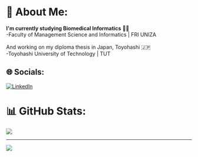 # 💫 About Me:
**I'm currently studying Biomedical Informatics** 👨‍💻 <br>-Faculty of Management Science and Informatics | FRI UNIZA
<br><br> And working on my diploma thesis in Japan, Toyohashi 🇯🇵
<br>-Toyohashi University of Technology | TUT


## 🌐 Socials:
[![LinkedIn](https://img.shields.io/badge/LinkedIn-%230077B5.svg?logo=linkedin&logoColor=white)](https://linkedin.com/in/marosgorny) 

# 📊 GitHub Stats:
![](https://github-readme-streak-stats.herokuapp.com/?user=MarosGorny&theme=react&hide_border=false)<br/>

---
[![](https://visitcount.itsvg.in/api?id=MarosGorny&icon=7&color=1)](https://visitcount.itsvg.in)

<!-- Proudly created with GPRM ( https://gprm.itsvg.in ) -->
